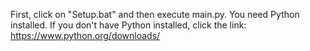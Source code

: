 First, click on "Setup.bat" and then execute main.py.
You need Python installed.
If you don't have Python installed, click the link:
https://www.python.org/downloads/
